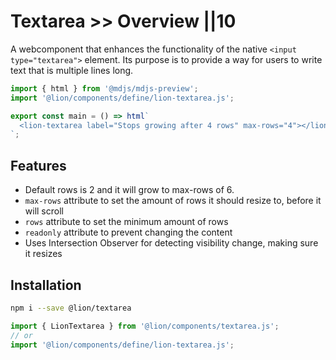 # Textarea >> Overview ||10

A webcomponent that enhances the functionality of the native `<input type="textarea">` element.
Its purpose is to provide a way for users to write text that is multiple lines long.

```js script
import { html } from '@mdjs/mdjs-preview';
import '@lion/components/define/lion-textarea.js';
```

```js preview-story
export const main = () => html`
  <lion-textarea label="Stops growing after 4 rows" max-rows="4"></lion-textarea>
`;
```

## Features

- Default rows is 2 and it will grow to max-rows of 6.
- `max-rows` attribute to set the amount of rows it should resize to, before it will scroll
- `rows` attribute to set the minimum amount of rows
- `readonly` attribute to prevent changing the content
- Uses Intersection Observer for detecting visibility change, making sure it resizes

## Installation

```bash
npm i --save @lion/textarea
```

```js
import { LionTextarea } from '@lion/components/textarea.js';
// or
import '@lion/components/define/lion-textarea.js';
```
